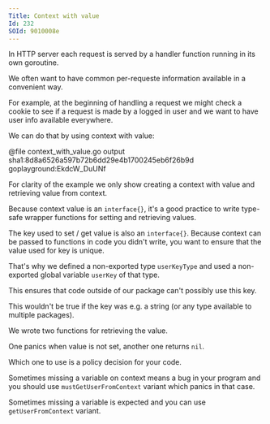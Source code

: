```yaml
---
Title: Context with value
Id: 232
SOId: 9010008e
---
```

In HTTP server each request is served by a handler function running in its own goroutine.

We often want to have common per-requeste information available in a convenient way.

For example, at the beginning of handling a request we might check a cookie to see if a request is made by a logged in user and we want to have user info available everywhere.

We can do that by using context with value:

@file context_with_value.go output sha1:8d8a6526a597b72b6dd29e4b1700245eb6f26b9d goplayground:EkdcW_DuUNf

For clarity of the example we only show creating a context with value and retrieving value from context.

Because context value is an `interface{}`, it's a good practice to write type-safe wrapper functions for setting and retrieving values.

The key used to set / get value is also an `interface{}`. Because context can be passed to functions in code you didn't write, you want to ensure that the value used for key is unique.

That's why we defined a non-exported type `userKeyType` and used a non-exported global variable `userKey` of that type.

This ensures that code outside of our package can't possibly use this key.

This wouldn't be true if the key was e.g. a string (or any type available to multiple packages).

We wrote two functions for retrieving the value.

One panics when value is not set, another one returns `nil`.

Which one to use is a policy decision for your code.

Sometimes missing a variable on context means a bug in your program and you should use `mustGetUserFromContext` variant which panics in that case.

Sometimes missing a variable is expected and you can use `getUserFromContext` variant.
